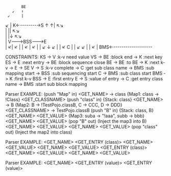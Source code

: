            BE
       ↙   ↑
     ↙     |
   ↙       |
K←--------→S
↑          ↑| ↖↘         
|          ||    ↖↘       
|          |↓       ↖↘     
|          V--->BSS--->E   
|         ↙|        ↙  |
|       ↙  |     ↙     |
|     ↙    ↓  ↙        |
|   ↙      C           |
| ↙     ↙              |
|    ↙                 | 
BMS←-------------------  

CONSTRAINTS:
KS  -> V         :k-v need value
VS  -> BE        :block end
    -> K         :next key
ES  -> E         :next entry
    -> BE        :block sequence close
BE  -> BE        :to BE
    -> K         :next k-v
    -> E
    -> SE
V   -> S         :k-v complete
    -> C         :get sub class name
    -> BMS       :sub mapping start
    -> BSS       :sub sequencing start
C   -> BMS       :sub class start
BMS -> K         :first k-v
BSS -> E         :first entry
E   -> S         :value of entry
    -> C         :get entry class name
    -> BMS       :start sub block mapping
    
Parser EXAMPLE:
<BMS> (push "Map" in)
    <GET_NAME> -> class                 {Map1: class -> !Class}
    <GET_CLASSNAME>
    <BMS> (push "class" in)             {Stack: class}
        <GET_NAME> -> B                 {Map2: B -> !TestPojo.classB, C -> CCC, D -> DDD}
        <GET_CLASSNAME> -> TestPojo.classB
            <BMS> (push "B" in)         {Stack: class, B}
                <GET_NAME> <GET_VALUE>  {Map3: suba -> "!aaa", subb -> bbb}
                <GET_NAME> <GET_VALUE>
            <BME> (pop "B" out) (Inject the map3 into B)
        <GET_NAME> <GET_VALUE>
        <GET_NAME> <GET_VALUE>
    <BMS> (pop "class" out) (Inject the map2 into class)
<BMS>

Parser EXAMPLE:
<BMS>
    <GET_NAME>
    <BSS>
        <GET_ENTRY (class)>
        <BMS>
            <GET_NAME> <GET_VALUE>
            <GET_NAME> <GET_VALUE>
        <BME>
        <GET_ENTRY (class)>
        <BMS>
            <GET_NAME> <GET_VALUE>
            <GET_NAME> <GET_VALUE>
        <BME>       
    <BSE>
<BME>    

Parser EXAMPLE:
<BMS>
    <GET_NAME>
    <BSS>
        <GET_ENTRY (value)>
        <GET_ENTRY (value)>
    <BSE>
<BMS>